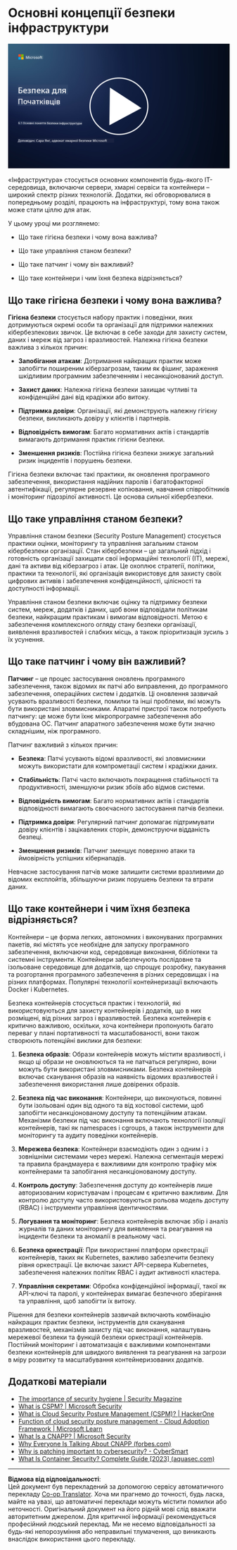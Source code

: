 <!--
CO_OP_TRANSLATOR_METADATA:
{
  "original_hash": "882ebf66a648f419bcbf680ed6aefa00",
  "translation_date": "2025-09-03T20:07:51+00:00",
  "source_file": "6.1 Infrastructure security key concepts.md",
  "language_code": "uk"
}
-->
# Основні концепції безпеки інфраструктури

[![Дивитися відео](../../translated_images/6-1_placeholder.773c176b8b7e3560d49a8ab481a9457006c04ad3c7b3acd4a4291af6da21df7f.uk.png)](https://learn-video.azurefd.net/vod/player?id=729d969e-c8ce-4889-aaa0-e5d92658ed62)

«Інфраструктура» стосується основних компонентів будь-якого ІТ-середовища, включаючи сервери, хмарні сервіси та контейнери – широкий спектр різних технологій. Додатки, які обговорювалися в попередньому розділі, працюють на інфраструктурі, тому вона також може стати ціллю для атак.

У цьому уроці ми розглянемо:

- Що таке гігієна безпеки і чому вона важлива?

- Що таке управління станом безпеки?

- Що таке патчинг і чому він важливий?

- Що таке контейнери і чим їхня безпека відрізняється?

## Що таке гігієна безпеки і чому вона важлива?

**Гігієна безпеки** стосується набору практик і поведінки, яких дотримуються окремі особи та організації для підтримки належних кібербезпекових звичок. Це включає в себе заходи для захисту систем, даних і мереж від загроз і вразливостей. Належна гігієна безпеки важлива з кількох причин:

- **Запобігання атакам**: Дотримання найкращих практик може запобігти поширеним кіберзагрозам, таким як фішинг, зараження шкідливим програмним забезпеченням і несанкціонований доступ.

- **Захист даних**: Належна гігієна безпеки захищає чутливі та конфіденційні дані від крадіжки або витоку.

- **Підтримка довіри**: Організації, які демонструють належну гігієну безпеки, викликають довіру у клієнтів і партнерів.

- **Відповідність вимогам**: Багато нормативних актів і стандартів вимагають дотримання практик гігієни безпеки.

- **Зменшення ризиків**: Постійна гігієна безпеки знижує загальний ризик інцидентів і порушень безпеки.

Гігієна безпеки включає такі практики, як оновлення програмного забезпечення, використання надійних паролів і багатофакторної автентифікації, регулярне резервне копіювання, навчання співробітників і моніторинг підозрілої активності. Це основа сильної кібербезпеки.

## Що таке управління станом безпеки?

Управління станом безпеки (Security Posture Management) стосується практики оцінки, моніторингу та управління загальним станом кібербезпеки організації. Стан кібербезпеки – це загальний підхід і готовність організації захищати свої інформаційні технології (ІТ), мережі, дані та активи від кіберзагроз і атак. Це охоплює стратегії, політики, практики та технології, які організація використовує для захисту своїх цифрових активів і забезпечення конфіденційності, цілісності та доступності інформації. 

Управління станом безпеки включає оцінку та підтримку безпеки систем, мереж, додатків і даних, щоб вони відповідали політикам безпеки, найкращим практикам і вимогам відповідності. Метою є забезпечення комплексного огляду стану безпеки організації, виявлення вразливостей і слабких місць, а також пріоритизація зусиль з їх усунення.

## Що таке патчинг і чому він важливий?

**Патчинг** – це процес застосування оновлень програмного забезпечення, також відомих як патчі або виправлення, до програмного забезпечення, операційних систем і додатків. Ці оновлення зазвичай усувають вразливості безпеки, помилки та інші проблеми, які можуть бути використані зловмисниками. Апаратні пристрої також потребують патчингу: це може бути їхнє мікропрограмне забезпечення або вбудована ОС. Патчинг апаратного забезпечення може бути значно складнішим, ніж програмного.

Патчинг важливий з кількох причин:

- **Безпека**: Патчі усувають відомі вразливості, які зловмисники можуть використати для компрометації систем і крадіжки даних.

- **Стабільність**: Патчі часто включають покращення стабільності та продуктивності, зменшуючи ризик збоїв або відмов системи.

- **Відповідність вимогам**: Багато нормативних актів і стандартів відповідності вимагають своєчасного застосування патчів безпеки.

- **Підтримка довіри**: Регулярний патчинг допомагає підтримувати довіру клієнтів і зацікавлених сторін, демонструючи відданість безпеці.

- **Зменшення ризиків**: Патчинг зменшує поверхню атаки та ймовірність успішних кібернападів.

Невчасне застосування патчів може залишити системи вразливими до відомих експлойтів, збільшуючи ризик порушень безпеки та втрати даних.

## Що таке контейнери і чим їхня безпека відрізняється?

Контейнери – це форма легких, автономних і виконуваних програмних пакетів, які містять усе необхідне для запуску програмного забезпечення, включаючи код, середовище виконання, бібліотеки та системні інструменти. Контейнери забезпечують послідовне та ізольоване середовище для додатків, що спрощує розробку, пакування та розгортання програмного забезпечення в різних середовищах і на різних платформах. Популярні технології контейнеризації включають Docker і Kubernetes.

Безпека контейнерів стосується практик і технологій, які використовуються для захисту контейнерів і додатків, що в них розміщені, від різних загроз і вразливостей. Безпека контейнерів є критично важливою, оскільки, хоча контейнери пропонують багато переваг у плані портативності та масштабованості, вони також створюють потенційні виклики для безпеки:

1.  **Безпека образів**: Образи контейнерів можуть містити вразливості, і якщо ці образи не оновлюються та не патчаться регулярно, вони можуть бути використані зловмисниками. Безпека контейнерів включає сканування образів на наявність відомих вразливостей і забезпечення використання лише довірених образів.
    
2.  **Безпека під час виконання**: Контейнери, що виконуються, повинні бути ізольовані один від одного та від хостової системи, щоб запобігти несанкціонованому доступу та потенційним атакам. Механізми безпеки під час виконання включають технології ізоляції контейнерів, такі як namespaces і cgroups, а також інструменти для моніторингу та аудиту поведінки контейнерів.
    
3.  **Мережева безпека**: Контейнери взаємодіють один з одним і з зовнішніми системами через мережі. Належна сегментація мережі та правила брандмауера є важливими для контролю трафіку між контейнерами та запобігання несанкціонованому доступу.
    
4.  **Контроль доступу**: Забезпечення доступу до контейнерів лише авторизованим користувачам і процесам є критично важливим. Для контролю доступу часто використовуються рольова модель доступу (RBAC) і інструменти управління ідентичностями.
    
5.  **Логування та моніторинг**: Безпека контейнерів включає збір і аналіз журналів та даних моніторингу для виявлення та реагування на інциденти безпеки та аномалії в реальному часі.
    
6.  **Безпека оркестрації**: При використанні платформ оркестрації контейнерів, таких як Kubernetes, важливо забезпечити безпеку рівня оркестрації. Це включає захист API-сервера Kubernetes, забезпечення належних політик RBAC і аудит активності кластера.
    
7.  **Управління секретами**: Обробка конфіденційної інформації, такої як API-ключі та паролі, у контейнерах вимагає безпечного зберігання та управління, щоб запобігти їх витоку.
    
Рішення для безпеки контейнерів зазвичай включають комбінацію найкращих практик безпеки, інструментів для сканування вразливостей, механізмів захисту під час виконання, налаштувань мережевої безпеки та функцій безпеки оркестрації контейнерів. Постійний моніторинг і автоматизація є важливими компонентами безпеки контейнерів для швидкого виявлення та реагування на загрози в міру розвитку та масштабування контейнеризованих додатків.

## Додаткові матеріали

- [The importance of security hygiene | Security Magazine](https://www.securitymagazine.com/articles/99510-the-importance-of-security-hygiene)
- [What is CSPM? | Microsoft Security](https://www.microsoft.com/security/business/security-101/what-is-cspm?WT.mc_id=academic-96948-sayoung)
- [What is Cloud Security Posture Management (CSPM)? | HackerOne](https://www.hackerone.com/knowledge-center/what-cloud-security-posture-management)
- [Function of cloud security posture management - Cloud Adoption Framework | Microsoft Learn](https://learn.microsoft.com/azure/cloud-adoption-framework/organize/cloud-security-posture-management?WT.mc_id=academic-96948-sayoung)
- [What Is a CNAPP? | Microsoft Security](https://www.microsoft.com/security/business/security-101/what-is-cnapp)
- [Why Everyone Is Talking About CNAPP (forbes.com)](https://www.forbes.com/sites/forbestechcouncil/2021/12/10/why-everyone-is-talking-about-cnapp/?sh=567275ca1549)
- [Why is patching important to cybersecurity? - CyberSmart](https://cybersmart.co.uk/blog/why-is-patching-important-to-cybersecurity/)
- [What Is Container Security? Complete Guide [2023] (aquasec.com)](https://www.aquasec.com/cloud-native-academy/container-security/container-security/)

---

**Відмова від відповідальності**:  
Цей документ був перекладений за допомогою сервісу автоматичного перекладу [Co-op Translator](https://github.com/Azure/co-op-translator). Хоча ми прагнемо до точності, будь ласка, майте на увазі, що автоматичні переклади можуть містити помилки або неточності. Оригінальний документ на його рідній мові слід вважати авторитетним джерелом. Для критичної інформації рекомендується професійний людський переклад. Ми не несемо відповідальності за будь-які непорозуміння або неправильні тлумачення, що виникають внаслідок використання цього перекладу.